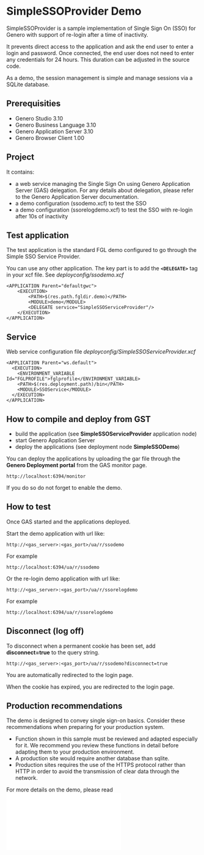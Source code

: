 # SimpleSSOProvider Demo
SimpleSSOProvider is a sample implementation of Single Sign On (SSO) for Genero with support of re-login after a time of inactivity.

It prevents direct access to the application and ask the end user to enter a login and password.
Once connected, the end user does not need to enter any credentials for 24 hours. This duration can be adjusted in the source code.

As a demo, the session management is simple and manage sessions via a SQLite database.

## Prerequisities
- Genero Studio 3.10
- Genero Business Language 3.10
- Genero Application Server 3.10
- Genero Browser Client 1.00

## Project
It contains:
- a web service managing the Single Sign On using Genero Application Server (GAS) delegation. For any details about delegation, please refer to the Genero Application Server documentation.
- a demo configuration (ssodemo.xcf) to test the SSO
- a demo configuration (ssorelogdemo.xcf) to test the SSO with re-login after 10s of inactivity

## Test application
The test application is the standard FGL demo configured to go through the Simple SSO Service Provider.

You can use any other application. The key part is to add the **`<DELEGATE>`** tag in your xcf file. See _deployconfig/ssodemo.xcf_
```
<APPLICATION Parent="defaultgwc">
	<EXECUTION>
		<PATH>$(res.path.fgldir.demo)</PATH>
        <MODULE>demo</MODULE>
		<DELEGATE service="SimpleSSOServiceProvider"/>
	</EXECUTION>
</APPLICATION>
```

## Service
Web service configuration file _deployconfig/SimpleSSOServiceProvider.xcf_
```
<APPLICATION Parent="ws.default">
  <EXECUTION>
    <ENVIRONMENT_VARIABLE Id="FGLPROFILE">fglprofile</ENVIRONMENT_VARIABLE>
    <PATH>$(res.deployment.path)/bin</PATH>
    <MODULE>SSOService</MODULE>
  </EXECUTION>
</APPLICATION>
```

## How to compile and deploy from GST
- build the application (see **SimpleSSOServiceProvider** application node)
- start Genero Application Server
- deploy the applications (see deployment node **SimpleSSODemo**)

You can deploy the applications by uploading the gar file through the **Genero Deployment portal** from the GAS monitor page.
```
http://localhost:6394/monitor
```
If you do so do not forget to enable the demo.

## How to test
Once GAS started and the applications deployed.

Start the demo application with url like:
```
http://<gas_server>:<gas_port>/ua/r/ssodemo
```
For example
```
http://localhost:6394/ua/r/ssodemo
```

Or the re-login demo application with url like:
```
http://<gas_server>:<gas_port>/ua/r/ssorelogdemo
```
For example
```
http://localhost:6394/ua/r/ssorelogdemo
```

## Disconnect (log off)
To disconnect when a permanent cookie has been set, add **disconnect=true** to the query string.
```
http://<gas_server>:<gas_port>/ua/r/ssodemo?disconnect=true
```
You are automatically redirected to the login page.

When the cookie has expired, you are redirected to the login page.

## Production recommendations
The demo is designed to convey single sign-on basics. Consider these recommendations when preparing for your production system.
- Function shown in this sample must be reviewed and adapted especially for it. We recommend you review these functions in detail before adapting them to your production environment.
- A production site would require another database than sqlite.
- Production sites requires the use of the HTTPS protocol rather than HTTP in order to avoid the transmission of clear data through the network.

For more details on the demo, please read ![README-extra](README-extra.md)